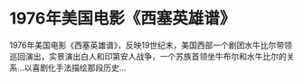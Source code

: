 # 1976年美国电影《西塞英雄谱》

1976年美国电影《西塞英雄谱》，反映19世纪末，美国西部一个剧团水牛比尔带领巡回演出，实景演出白人和印第安人战争，一个苏族首领坐牛布尔和水牛比尔的关系…以喜剧化手法描绘那段历史…